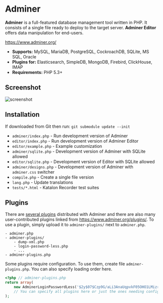 # Adminer

**Adminer** is a full-featured database management tool written in PHP.
It consists of a single file ready to deploy to the target server.
**Adminer Editor** offers data manipulation for end-users.

https://www.adminer.org/

- **Supports:** MySQL, MariaDB, PostgreSQL, CockroachDB, SQLite, MS SQL, Oracle
- **Plugins for:** Elasticsearch, SimpleDB, MongoDB, Firebird, ClickHouse, IMAP
- **Requirements:** PHP 5.3+

## Screenshot
![screenshot](https://www.adminer.org/static/screenshots/table.png)

## Installation
If downloaded from Git then run: `git submodule update --init`

- `adminer/index.php` - Run development version of Adminer
- `editor/index.php` - Run development version of Adminer Editor
- `editor/example.php` - Example customization
- `adminer/sqlite.php` - Development version of Adminer with SQLite allowed
- `editor/sqlite.php` - Development version of Editor with SQLite allowed
- `adminer/designs.php` - Development version of Adminer with `adminer.css` switcher
- `compile.php` - Create a single file version
- `lang.php` - Update translations
- `tests/*.html` - Katalon Recorder test suites

## Plugins
There are [several plugins](plugins/) distributed with Adminer and there are also many user-contributed plugins linked from https://www.adminer.org/plugins/.
To use a plugin, simply upload it to `adminer-plugins/` next to `adminer.php`.

```
- adminer.php
- adminer-plugins/
    - dump-xml.php
    - login-password-less.php
    - ...
- adminer-plugins.php
```

Some plugins require configuration. To use them, create file `adminer-plugins.php`. You can also specify loading order here.

```php
<?php // adminer-plugins.php
return array(
    new AdminerLoginPasswordLess('$2y$07$Czp9G/aLi3AnaUqpvkF05OHO1LMizrAgMLvnaOdvQovHaRv28XDhG'),
    // You can specify all plugins here or just the ones needing configuration.
);
```
